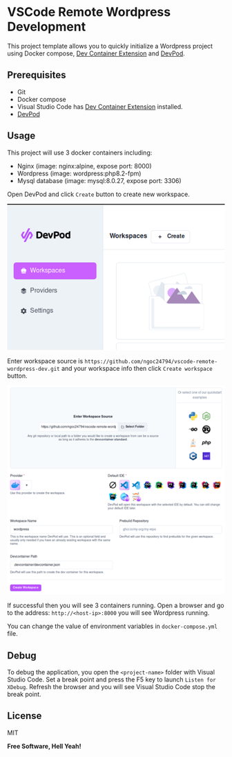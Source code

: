 # VSCode Remote Wordpress Development

This project template allows you to quickly initialize a Wordpress project using Docker compose, [Dev Container Extension](https://marketplace.visualstudio.com/items?itemName=ms-vscode-remote.remote-containers) and [DevPod](https://devpod.sh/).

## Prerequisites

- Git
- Docker compose
- Visual Studio Code has [Dev Container Extension](https://marketplace.visualstudio.com/items?itemName=ms-vscode-remote.remote-containers) installed.
- [DevPod](https://devpod.sh/)

## Usage

This project will use 3 docker containers including:

- Nginx (image: nginx:alpine, expose port: 8000)
- Wordpress (image: wordpress:php8.2-fpm)
- Mysql database (image: mysql:8.0.27, expose port: 3306)

Open DevPod and click `Create` button to create new workspace.

![DevPod](.screenshots/image.png)

Enter workspace source is `https://github.com/ngoc24794/vscode-remote-wordpress-dev.git` and your workspace info then click `Create workspace` button.

![Alt text](.screenshots/image2.png)

If successful then you will see 3 containers running. Open a browser and go to the address: `http://<host-ip>:8000` you will see Wordpress running.

You can change the value of environment variables in `docker-compose.yml` file.

## Debug

To debug the application, you open the `<project-name>` folder with Visual Studio Code. Set a break point and press the F5 key to launch `Listen for XDebug`. Refresh the browser and you will see Visual Studio Code stop the break point.

## License

MIT

**Free Software, Hell Yeah!**
